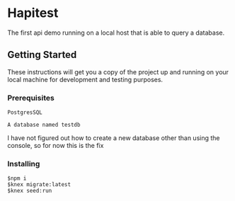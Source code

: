 # Hapitest

The first api demo running on a local host that is able to query a database. 

## Getting Started

These instructions will get you a copy of the project up and running on your local machine for development and testing purposes.

### Prerequisites

```
PostgresSQL
```
```
A database named testdb 
```
I have not figured out how to create a new database other than using the console, so for now this is the fix
### Installing

```sp
$npm i
$knex migrate:latest
$knex seed:run
```

